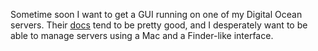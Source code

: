 Sometime soon I want to get a GUI running on one of my Digital Ocean servers. Their <a href="https://www.digitalocean.com/community/tutorials/how-to-install-and-configure-vnc-on-ubuntu-16-04">docs</a> tend to be pretty good, and I desperately want to be able to manage servers using a Mac and a Finder-like interface.  
